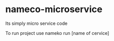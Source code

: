 # nameco-microservice

  Its simply micro service code
  
 
To run project use nameko run [name of cervice]
